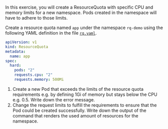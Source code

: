 In this exercise, you will create a ResourceQuota with specific CPU and memory limits for a new namespace. Pods created in the namespace will have to adhere to those limits.

Create a resource quota named `app` under the namespace `rq-demo` using the following YAML definition in the file [`rq.yaml`](./rq.yaml).

```yaml
apiVersion: v1
kind: ResourceQuota
metadata:
  name: app
spec:
  hard:
    pods: "2"
    requests.cpu: "2"
    requests.memory: 500Mi
```

1. Create a new Pod that exceeds the limits of the resource quota requirements e.g. by defining 1Gi of memory but stays below the CPU e.g. 0.5. Write down the error message.
2. Change the request limits to fulfill the requirements to ensure that the Pod could be created successfully. Write down the output of the command that renders the used amount of resources for the namespace.
